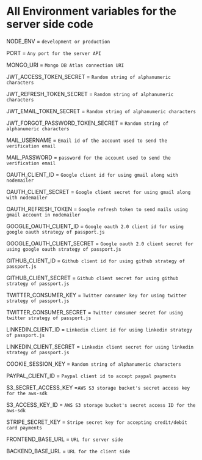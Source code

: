 # All Environment variables for the server side code

NODE_ENV = `development or production`

PORT = `Any port for the server API`

MONGO_URI = `Mongo DB Atlas connection URI`

JWT_ACCESS_TOKEN_SECRET = `Random string of alphanumeric characters`

JWT_REFRESH_TOKEN_SECRET = `Random string of alphanumeric characters`

JWT_EMAIL_TOKEN_SECRET = `Random string of alphanumeric characters`

JWT_FORGOT_PASSWORD_TOKEN_SECRET = `Random string of alphanumeric characters`

MAIL_USERNAME = `Email id of the account used to send the verification email`

MAIL_PASSWORD = `password for the account used to send the verification email`

OAUTH_CLIENT_ID = `Google client id for using gmail along with nodemailer`

OAUTH_CLIENT_SECRET = `Google client secret for using gmail along with nodemailer`

OAUTH_REFRESH_TOKEN = `Google refresh token to send mails using gmail account in nodemailer`

GOOGLE_OAUTH_CLIENT_ID = `Google oauth 2.0 client id for using google oauth strategy of passport.js`

GOOGLE_OAUTH_CLIENT_SECRET = `Google oauth 2.0 client secret for using google oauth strategy of passport.js`

GITHUB_CLIENT_ID = `Github client id for using github strategy of passport.js`

GITHUB_CLIENT_SECRET = `Github client secret for using github strategy of passport.js`

TWITTER_CONSUMER_KEY = `Twitter consumer key for using twitter strategy of passport.js`

TWITTER_CONSUMER_SECRET = `Twitter consumer secret for using twitter strategy of passport.js`

LINKEDIN_CLIENT_ID = `Linkedin client id for using linkedin strategy of passport.js`

LINKEDIN_CLIENT_SECRET = `Linkedin client secret for using linkedin strategy of passport.js`

COOKIE_SESSION_KEY = `Random string of alphanumeric characters`

PAYPAL_CLIENT_ID = `Paypal client id to accept paypal payments`

S3_SECRET_ACCESS_KEY =`AWS S3 storage bucket's secret access key for the aws-sdk`

S3_ACCESS_KEY_ID = `AWS S3 storage bucket's secret access ID for the aws-sdk`

STRIPE_SECRET_KEY = `Stripe secret key for accepting credit/debit card payments`

FRONTEND_BASE_URL = `URL for server side`

BACKEND_BASE_URL = `URL for the client side`
